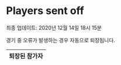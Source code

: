 # Players sent off
최종 업데이트: 2020년 12월 14일 18시 15분


경기 중 오류가 발생하는 경우 자동으로 퇴장됩니다.


| 퇴장된 참가자 |
|:---:|